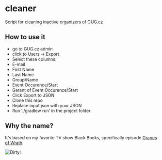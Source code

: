 # cleaner
Script for cleaning inactive organizers of GUG.cz
## How to use it
 - go to GUG.cz admin
 - click to Users -> Export
 - Select these columns:
  - E-mail
  - First Name
  - Last Name
  - Group/Name
  - Event Occurence/Start
  - Garant of Event Occurence/Start
- Click Export to JSON
- Clone this repo
- Replace input.json with your JSON
- Run './gradlew run' in the project folder
 
## Why the name?
It's based on my favorite TV show Black Books, specifically episode [Grapes of Wrath](https://www.youtube.com/watch?v=C4wBLUBa8YI).

![Dirty!](https://s-media-cache-ak0.pinimg.com/564x/b0/56/29/b05629bd2a62114d9fc8c79311ac63da.jpg)

